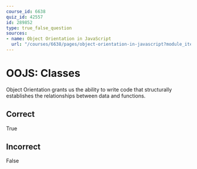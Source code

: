 ```yaml
---
course_id: 6638
quiz_id: 42557
id: 289852
type: true_false_question
sources:
- name: Object Orientation in JavaScript
  url: "/courses/6638/pages/object-orientation-in-javascript?module_item_id=523568"
---
```


# OOJS: Classes

Object Orientation grants us the ability to write code that structurally
establishes the relationships between data and functions.

## Correct

True

## Incorrect

False
